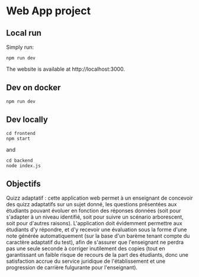# Web App project

## Local run

Simply run:
```
npm run dev
```

The website is available at http://localhost:3000.


## Dev on docker

`npm run dev`

## Dev locally

```
cd frontend
npm start
```

and

```
cd backend
node index.js
```

## Objectifs

Quizz adaptatif : cette application web permet à un enseignant de concevoir des quizz adaptatifs sur un sujet donné, les questions présentées aux étudiants pouvant évoluer en fonction des réponses données (soit pour s'adapter à un niveau identifié, soit pour suivre un scénario arborescent, soit pour d'autres raisons). L'application doit évidemment permettre aux étudiants d'y répondre, et d'y recevoir une évaluation sous la forme d'une note générée automatiquement (sur la base d'un barème tenant compte du caractère adaptatif du test), afin de s'assurer que l'enseignant ne perdra pas une seule seconde à corriger inutilement des copies (tout en garantissant un faible risque de recours de la part des étudiants, donc une satisfaction accrue du service juridique de l'établissement et une progression de carrière fulgurante pour l'enseignant).
